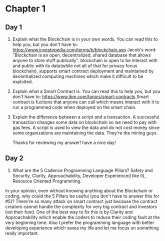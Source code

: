 # Chapter 1 #

## Day 1 ##

1. Explain what the Blockchain is in your own words. You can read this to help you, but you don't have to: https://www.investopedia.com/terms/b/blockchain.asp
   Jacob's word: "Blockchain is an open, decentralized, shared database that allows anyone to store stuff publically". 
   blockchain is open to be interact with and public with its data(while not all of that for privacy focus blockchain), supports smart contract deployment and 
   maintained by decentralized computing machines which make it difficult to be exploited.

2. Explain what a Smart Contract is. You can read this to help you, but you don't have to: https://www.ibm.com/topics/smart-contracts
   Smart contract is fuctions that anyone can call which means interact with it to run a programmed code when deployed on the smart chain.

3. Explain the difference between a script and a transaction.
   A successful transaction changes some data on blockchain so we need to pay with gas fees.
   A script is used to view the data and do not cost money since some organizations are maintaining the data. They're the mining guys.    
   
   Thanks for reviewing my answer! have a nice day!
   
## Day 2 ##
1. What are the 5 Cadence Programming Language Pillars?
   Safety and Security, Clarity, Approachability, Developer Experience(I like it), Resource Oriented Programming.

In your opinion, even without knowing anything about the Blockchain or coding, why could the 5 Pillars be useful (you don't have to answer this for #5)?
   There're so many attack on smart contract just because the contract creators cannot handle the complexity for very big contract and investors lost their fund. 
   One of the best way to fix this is by Clarity and Approachability which enable the coders to reduce their coding fault at the very beginning time.
   Also I prefer the programming language with better developing experience which saves my life and let me focus on something really important.   
